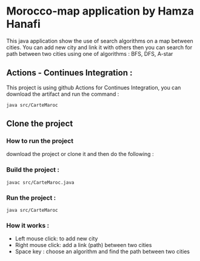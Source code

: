 # Morocco-map application by Hamza Hanafi

This java application show the use of search algorithms on a map between cities. You can add new city and link it with others then you can search for path between two cities using one of algorithms : BFS, DFS, A-star 

## Actions - Continues Integration :

This project is using github Actions for Continues Integration, you can download the artifact and run the command :
```
java src/CarteMaroc
```

## Clone the project 

### How to run the project

download the project or clone it and then do the following : 

### Build the project : 
```
javac src/CarteMaroc.java
```

### Run the project : 
```
java src/CarteMaroc
```

### How it works : 

* Left mouse click: to add new city 
* Right mouse click: add a link (path) between two cities
* Space key :  choose an algorithm and find the path between two cities

